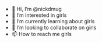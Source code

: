 - 👋 Hi, I’m @nickdmug
- 👀 I’m interested in girls
- 🌱 I’m currently learning about girls
- 💞️ I’m looking to collaborate on girls
- 📫 How to reach me girls

<!---
nickdmug/nickdmug is a ✨ special ✨ repository because its `README.md` (this file) appears on your GitHub profile.
You can click the Preview link to take a look at your changes.
--->
